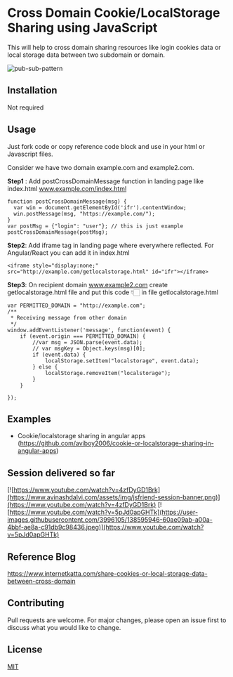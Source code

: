 # Cross Domain Cookie/LocalStorage Sharing using JavaScript

This will help to cross domain sharing resources like login cookies data or local storage data between two subdomain or domain.

![pub-sub-pattern](https://user-images.githubusercontent.com/3996105/96174333-cd371a80-0f46-11eb-83b6-b6d1731e430f.png)
## Installation
Not required
  
## Usage

Just fork code or copy reference code block and use in your html or Javascript files.

Consider we have two domain example.com and example2.com.

**Step1** : Add postCrossDomainMessage function in landing page like index.html
www.example.com/index.html 
```
function postCrossDomainMessage(msg) {
  var win = document.getElementById('ifr').contentWindow;
  win.postMessage(msg, "https://example.com/");
}
var postMsg = {"login": "user"}; // this is just example
postCrossDomainMessage(postMsg);
```
**Step2**: Add iframe tag in landing page where everywhere reflected. For Angular/React you can add it in index.html

```
<iframe style="display:none;" src="http://example.com/getlocalstorage.html" id="ifr"></iframe>
```
**Step3**: On recipient domain www.example2.com create getlocalstorage.html file and put this code 👇🏻 in file getlocalstorage.html

```
var PERMITTED_DOMAIN = "http://example.com";
/**
 * Receiving message from other domain
 */
window.addEventListener('message', function(event) {
    if (event.origin === PERMITTED_DOMAIN) {
        //var msg = JSON.parse(event.data);
        // var msgKey = Object.keys(msg)[0];
        if (event.data) {
            localStorage.setItem("localstorage", event.data);
        } else {
            localStorage.removeItem("localstorage");
        }
    }

}); 
```

## Examples 
- Cookie/localstorage sharing in angular apps (https://github.com/aviboy2006/cookie-or-localstorage-sharing-in-angular-apps) 

## Session delivered so far 
[![https://www.youtube.com/watch?v=4zfDyGD1Brk](https://www.avinashdalvi.com/assets/img/jsfriend-session-banner.png)](https://www.youtube.com/watch?v=4zfDyGD1Brk)
[![https://www.youtube.com/watch?v=5pJd0apGHTk](https://user-images.githubusercontent.com/3996105/138595946-60ae09ab-a00a-4bbf-ae8a-c91db9c98436.jpeg)](https://www.youtube.com/watch?v=5pJd0apGHTk)



## Reference Blog
https://www.internetkatta.com/share-cookies-or-local-storage-data-between-cross-domain

## Contributing
Pull requests are welcome. For major changes, please open an issue first to discuss what you would like to change.

## License
[MIT](https://choosealicense.com/licenses/mit/)

